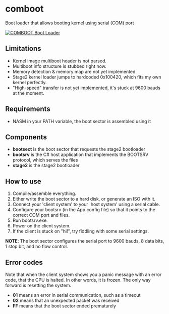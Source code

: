 # comboot
Boot loader that allows booting kernel using serial (COM) port

[![COMBOOT Boot Loader](https://img.youtube.com/vi/uxUTAgARaJY/0.jpg)](https://www.youtube.com/watch?v=uxUTAgARaJY "COMBOOT Boot Loader")

## Limitations

 * Kernel image multiboot header is not parsed.
 * Multiboot info structure is stubbed right now.
 * Memory detection & memory map are not yet implemented.
 * Stage2 kernel loader jumps to hardcoded 0x100420, which fits my own kernel perfectly.
 * "High-speed" transfer is not yet implemented, it's stuck at 9600 bauds at the moment.

## Requirements

 * NASM in your PATH variable, the boot sector is assembled using it
 
## Components

 * __bootsect__ is the boot sector that requests the stage2 bootloader
 * __bootsrv__ is the C# host application that implements the BOOTSRV protocol, which serves the files
 * __stage2__ is the stage2 bootloader
 
## How to use

 1. Compile/assemble everything.
 2. Either write the boot sector to a hard disk, or generate an ISO with it.
 3. Connect your 'client system' to your 'host system' using a serial cable.
 4. Configure your bootsrv (in the App.config file) so that it points to the correct COM port and files.
 5. Run bootsrv.exe.
 6. Power on the client system.
 7. If the client is stuck on "hi!", try fiddling with some serial settings.
 
__NOTE__: The boot sector configures the serial port to 9600 bauds, 8 data bits, 1 stop bit, and no flow control.

## Error codes

Note that when the client system shows you a panic message with an error code, that the CPU is halted. In other words,
it is frozen. The only way forward is resetting the system.

 * __01__ means an error in serial communication, such as a timeout
 * __02__ means that an unexpected packet was received
 * __FF__ means that the boot sector ended prematurely
 
 
